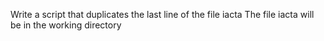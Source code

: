 Write a script that duplicates the last line of the file iacta The file iacta will be in the working directory
